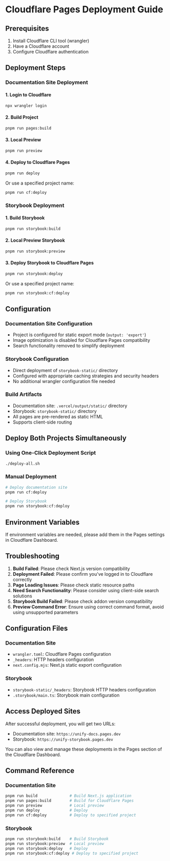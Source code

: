 # Cloudflare Pages Deployment Guide

## Prerequisites

1. Install Cloudflare CLI tool (wrangler)
2. Have a Cloudflare account
3. Configure Cloudflare authentication

## Deployment Steps

### Documentation Site Deployment

#### 1. Login to Cloudflare
```bash
npx wrangler login
```

#### 2. Build Project
```bash
pnpm run pages:build
```

#### 3. Local Preview
```bash
pnpm run preview
```

#### 4. Deploy to Cloudflare Pages
```bash
pnpm run deploy
```

Or use a specified project name:
```bash
pnpm run cf:deploy
```

### Storybook Deployment

#### 1. Build Storybook
```bash
pnpm run storybook:build
```

#### 2. Local Preview Storybook
```bash
pnpm run storybook:preview
```

#### 3. Deploy Storybook to Cloudflare Pages
```bash
pnpm run storybook:deploy
```

Or use a specified project name:
```bash
pnpm run storybook:cf:deploy
```

## Configuration

### Documentation Site Configuration
- Project is configured for static export mode (`output: 'export'`)
- Image optimization is disabled for Cloudflare Pages compatibility
- Search functionality removed to simplify deployment

### Storybook Configuration
- Direct deployment of `storybook-static/` directory
- Configured with appropriate caching strategies and security headers
- No additional wrangler configuration file needed

### Build Artifacts
- Documentation site: `.vercel/output/static/` directory
- Storybook: `storybook-static/` directory
- All pages are pre-rendered as static HTML
- Supports client-side routing

## Deploy Both Projects Simultaneously

### Using One-Click Deployment Script
```bash
./deploy-all.sh
```

### Manual Deployment
```bash
# Deploy documentation site
pnpm run cf:deploy

# Deploy Storybook
pnpm run storybook:cf:deploy
```

## Environment Variables

If environment variables are needed, please add them in the Pages settings in Cloudflare Dashboard.

## Troubleshooting

1. **Build Failed**: Please check Next.js version compatibility
2. **Deployment Failed**: Please confirm you've logged in to Cloudflare correctly
3. **Page Loading Issues**: Please check static resource paths
4. **Need Search Functionality**: Please consider using client-side search solutions
5. **Storybook Build Failed**: Please check addon version compatibility
6. **Preview Command Error**: Ensure using correct command format, avoid using unsupported parameters

## Configuration Files

### Documentation Site
- `wrangler.toml`: Cloudflare Pages configuration
- `_headers`: HTTP headers configuration
- `next.config.mjs`: Next.js static export configuration

### Storybook
- `storybook-static/_headers`: Storybook HTTP headers configuration
- `.storybook/main.ts`: Storybook main configuration

## Access Deployed Sites

After successful deployment, you will get two URLs:
- Documentation site: `https://unify-docs.pages.dev`
- Storybook: `https://unify-storybook.pages.dev`

You can also view and manage these deployments in the Pages section of the Cloudflare Dashboard.

## Command Reference

### Documentation Site
```bash
pnpm run build              # Build Next.js application
pnpm run pages:build        # Build for Cloudflare Pages
pnpm run preview            # Local preview
pnpm run deploy             # Deploy
pnpm run cf:deploy          # Deploy to specified project
```

### Storybook
```bash
pnpm run storybook:build    # Build Storybook
pnpm run storybook:preview  # Local preview
pnpm run storybook:deploy   # Deploy
pnpm run storybook:cf:deploy # Deploy to specified project
``` 